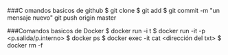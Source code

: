 ###C omandos basicos de github
$ git clone <url>
$ git add
$ git commit -m "un mensaje nuevo"
git push origin master

###Comandos basicos de Docker
$ docker run -i t <SO>
$ docker run -it -p <p.salida/p.interno><servicio>
$ docker ps
$ docker exec -it <id-container> cat <dirección del txt>
$ docker rm -f <id-container>
